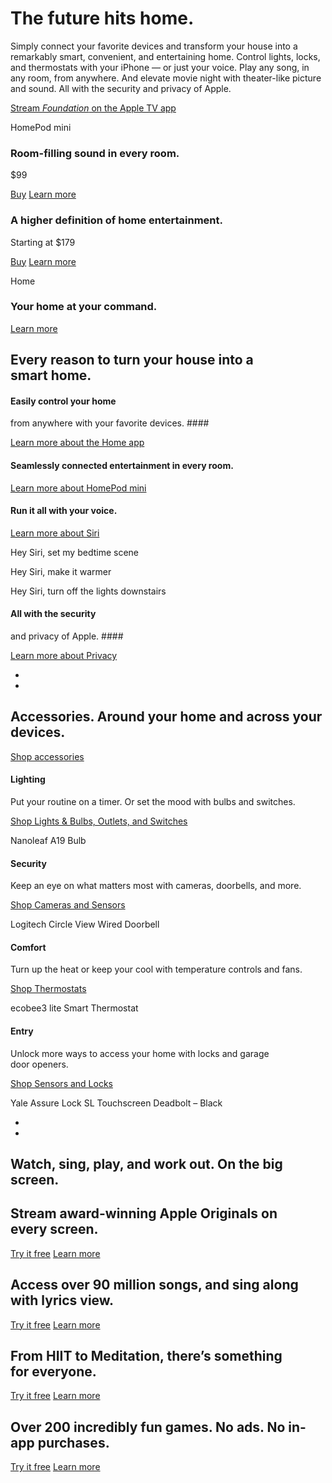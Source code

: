The future hits home.
==========

Simply connect your favorite devices and transform your house into a remarkably smart, convenient, and entertaining home. Control lights, locks, and thermostats with your iPhone — or just your voice. Play any song, in any room, from anywhere. And elevate movie night with theater-like picture and sound. All with the security and privacy of Apple.

[Stream *Foundation* on the Apple TV app](https://tv.apple.com/us/show/foundation/umc.cmc.5983fipzqbicvrve6jdfep4x3)

HomePod mini

### Room-filling sound in every room. ###

$99

[Buy](https://www.apple.com/us/shop/goto/buy_homepod/homepod_mini) [Learn more](https://www.apple.com/homepod-mini/)

### A higher definition of home entertainment. ###

Starting at $179

[Buy](https://www.apple.com/us/shop/goto/buy_tv/apple_tv_4k) [Learn more](https://www.apple.com/apple-tv-4k/)

Home

### Your home at your command. ###

[Learn more](https://www.apple.com/ios/home/)

Every reason to turn your house into a smart home.
----------

#### Easily control your home
 from anywhere with your
 favorite devices. ####

[Learn more about the Home app](https://www.apple.com/ios/home/)

#### Seamlessly connected entertainment in every room. ####

[Learn more about HomePod mini](https://www.apple.com/homepod-mini/)

#### Run it all with your voice. ####

[Learn more about Siri](https://www.apple.com/siri/)

Hey Siri, set
 my bedtime
 scene

Hey Siri, make it warmer

Hey Siri, turn
off the lights downstairs

#### All with the security
 and privacy of Apple. ####

[Learn more about Privacy](https://www.apple.com/privacy/)

*
*

Accessories. Around your home and across your devices.
----------

[Shop accessories](https://www.apple.com/us/shop/goto/accessories/homekit)

#### Lighting ####

Put your routine on a timer. Or set the mood with bulbs and switches.

[Shop Lights & Bulbs, Outlets, and Switches](https://www.apple.com/us/shop/goto/accessories/homekit?page=1&f=homeoutlet-homeswitch-lighting&fh=482b%2B460d%2B49f4%2B49f5)

Nanoleaf A19 Bulb

#### Security ####

Keep an eye on what matters most with cameras, doorbells, and more.

[Shop Cameras and Sensors](https://www.apple.com/us/shop/goto/accessories/homekit?page=1&f=securitycam-sensor&fh=482b%2B463e%2B463d)

Logitech Circle View Wired Doorbell

#### Comfort ####

Turn up the heat or keep your cool with temperature controls and fans.

[Shop Thermostats](https://www.apple.com/us/shop/goto/accessories/homekit?page=1&f=thermostat&fh=482b%2B465a)

ecobee3 lite Smart Thermostat

#### Entry ####

Unlock more ways to access your home with locks and garage door openers.

[Shop Sensors and Locks](https://www.apple.com/us/shop/goto/accessories/homekit?page=1&f=accesssecurity-sensor&fh=482b%2B45ae%2B463e)

Yale Assure Lock SL Touchscreen Deadbolt – Black

*
*

Watch, sing, play,
and work out.
 On the big screen.
----------

Stream award-winning Apple Originals on every screen.
----------

[Try it free](https://tv.apple.com/?itscg=10000&itsct=pod-services-tv-apl-tvhm-21_1019) [Learn more](https://www.apple.com/apple-tv-plus/)

Access over 90 million songs, and sing along with lyrics view.
----------

[Try it free](https://music.apple.com/?itscg=10000&itsct=pod-services-music-apl-tvhm-21_1019) [Learn more](https://www.apple.com/apple-music/)

From HIIT to Meditation, there’s something for everyone.
----------

[Try it free](https://fitness.apple.com/us/subscribe?itscg=10000&itsct=pod-services-fitness-apl-tvhm-21_1019) [Learn more](https://www.apple.com/apple-fitness-plus/)

Over 200 incredibly fun games. No ads. No in-app purchases.
----------

[Try it free](https://apps.apple.com/arcade?itscg=10000&itsct=pod-services-arcade-apl-tvhm-21_1019) [Learn more](https://www.apple.com/apple-arcade/)
